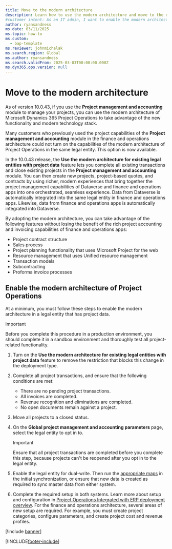 ```yaml
---
title: Move to the modern architecture
description: Learn how to use the modern architecture and move to the resource/non-stocked deployment if you have a legal entity that currently uses the stocked/production order deployment.
#customer intent: As an IT admin, I want to enable the modern architecture for existing legal entities with project data so that I can improve project management capabilities.
author: ryansandness
ms.date: 03/11/2025
ms.topic: how-to
ms.custom:
  - bap-template
ms.reviewer: johnmichalak
ms.search.region: Global
ms.author: ryansandness
ms.search.validFrom: 2025-03-03T00:00:00.000Z
ms.dyn365.ops.version: null
---
```

# Move to the modern architecture

As of version 10.0.43, if you use the **Project management and accounting** module to manage your projects, you can use the modern architecture of Microsoft Dynamics 365 Project Operations to take advantage of the new functionality and modern technology stack.

Many customers who previously used the project capabilities of the **Project management and accounting** module in the finance and operations architecture could not turn on the capabilities of the modern architecture of Project Operations in the same legal entity. This option is now available.

In the 10.0.43 release, the **Use the modern architecture for existing legal entities with project data** feature lets you complete all existing transactions and close existing projects in the **Project management and accounting** module. You can then create new projects, project-based quotes, and contracts by using richer, modern experiences that bring together the project management capabilities of Dataverse and finance and operations apps into one orchestrated, seamless experience. Data from Dataverse is automatically integrated into the same legal entity in finance and operations apps. Likewise, data from finance and operations apps is automatically integrated into Dataverse. 

By adopting the modern architecture, you can take advantage of the following features without losing the benefit of the rich project accounting and invoicing capabilities of finance and operations apps:

- Project contract structure
- Sales process
- Project planning functionality that uses Microsoft Project for the web
- Resource management that uses Unified resource management
- Transaction models
- Subcontracting
- Proforma invoice processes

## Enable the modern architecture of Project Operations

At a minimum, you must follow these steps to enable the modern architecture in a legal entity that has project data.

> [!IMPORTANT]
> Before you complete this procedure in a production environment, you should complete it in a sandbox environment and thoroughly test all project-related functionality.

1. Turn on the **Use the modern architecture for existing legal entities with project data** feature to remove the restriction that blocks this change in the deployment type.
1. Complete all project transactions, and ensure that the following conditions are met:

    - There are no pending project transactions.
    - All invoices are completed.
    - Revenue recognition and eliminations are completed.
    - No open documents remain against a project.

1. Move all projects to a closed status.
1. On the **Global project management and accounting parameters** page, select the legal entity to opt in to.

    > [!IMPORTANT]
    > Ensure that all project transactions are completed before you complete this step, because projects can't be reopened after you opt in to the legal entity.

1. Enable the legal entity for dual-write. Then run the [appropriate maps](../environment/resource-dual-write-maps.md) in the initial synchronization, or ensure that new data is created as required to sync master data from either system.
1. Complete the required setup in both systems. Learn more about setup and configuration in [Project Operations Integrated with ERP deployment overview](../environment/project-operations-integrated-deployment-overview.md). For the finance and operations architecture, several areas of new setup are required. For example, you must create project categories, configure parameters, and create project cost and revenue profiles.

[!include [banner](../includes/banner.md)]

[!INCLUDE[footer-include](../includes/footer-banner.md)]
